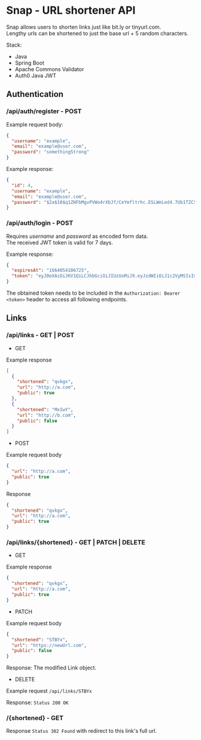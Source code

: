 # Snap - URL shortener API

Snap allows users to shorten links just like bit.ly or tinyurl.com. \
Lengthy urls can be shortened to just the base url + 5 random characters.

Stack:
- Java
- Spring Boot
- Apache Commons Validator
- Auth0 Java JWT

## Authentication

### /api/auth/register - **POST**

Example request body:
```json
{
  "username": "example",
  "email": "example@user.com",
  "password": "somethingStrong"
}
```

Example response:
```json
{
  "id": 4,
  "username": "example",
  "email": "example@user.com",
  "password": "$2a$10$q1ZHFbMgvPVWo4rXbJf/CeYmfltrhc.ESLWeLed4.7Ub1TZCSlYA2"
}
```

### /api/auth/login - **POST** 

Requires *username* and *password* as encoded form data. \
The received JWT token is valid for 7 days.

Example response:
```json
{
  "expiresAt": "1664054106725",
  "token": "eyJ0eXAiOiJKV1QiLCJhbGciOiJIUzUxMiJ9.eyJzdWIiOiJ1c2VyMSIsImlzcyI6IlNuYXAiLCJleHAiOjE2NjQwNTQxMDZ9.ls85Zyis55T4CAHg-tBgvfQMCgjDXrCBgSnxPkHMAZtGdni30cUur9DRuIhnh60kz_TF4zS5-UDwdFCvo1L4_w"
}
```

The obtained token needs to be included in the ```Authorization: Bearer <token>``` header to access all following endpoints.

## Links

### /api/links - **GET** | **POST**

- GET

Example response
```json
[
  {
    "shortened": "qvkgx",
    "url": "http://a.com",
    "public": true
  },
  {
    "shortened": "MxIwY",
    "url": "http://b.com",
    "public": false
  }
]
```

- POST 

 Example request body 
```json
{
  "url": "http://a.com",
  "public": true
}
```
Response
```json
{
  "shortened": "qvkgx",
  "url": "http://a.com",
  "public": true
}
```

### /api/links/{shortened} - **GET** | **PATCH** | **DELETE**

- GET 

Example response

```json
{
  "shortened": "qvkgx",
  "url": "http://a.com",
  "public": true
}
```

- PATCH

Example request body
```json
{
  "shortened": "STBYx",
  "url": "https://newUrl.com",
  "public": false
}
```
Response: The modified Link object.

- DELETE

Example request ```/api/links/STBYx```

Response: ```Status 200 OK```

### /{shortened} - **GET** 



Response ```Status 302 Found``` with redirect to this link's full url.